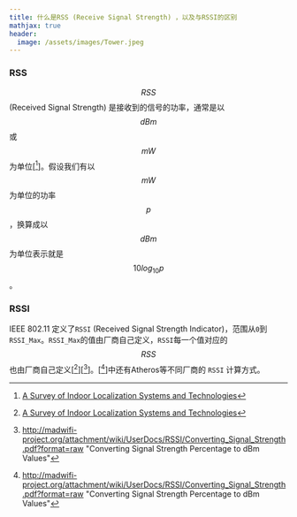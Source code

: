 ```yaml
---
title: 什么是RSS (Receive Signal Strength) ，以及与RSSI的区别
mathjax: true
header:
  image: /assets/images/Tower.jpeg
---
```

### RSS
$$\mathit{RSS}$$ (Received Signal Strength) 是接收到的信号的功率，通常是以 $$\mathit{dB}m$$ 或 $$mW$$ 为单位[[^1]]。假设我们有以 $$mW$$ 为单位的功率 $$p$$，换算成以 $$\mathit{dB}m$$ 为单位表示就是 $$10 log_{10} p$$。

### RSSI
IEEE 802.11 定义了`RSSI` (Received Signal Strength Indicator)，范围从`0`到`RSSI_Max`。`RSSI_Max`的值由厂商自己定义，`RSSI`每一个值对应的 $$\mathit{RSS}$$ 也由厂商自己定义[[^1]][[^2]]。[[^2]]中还有Atheros等不同厂商的 `RSSI` 计算方式。

[^1]: [A Survey of Indoor Localization Systems and Technologies](https://arxiv.org/pdf/1709.01015.pdf)
[^2]: http://madwifi-project.org/attachment/wiki/UserDocs/RSSI/Converting_Signal_Strength.pdf?format=raw "Converting Signal Strength Percentage to dBm Values"

